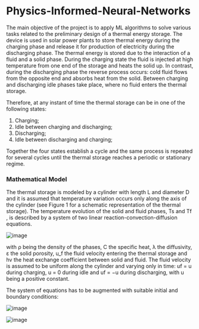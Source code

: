 # Physics-Informed-Neural-Networks

The main objective of the project is to apply ML algorithms to solve various tasks
related to the preliminary design of a thermal energy storage. The device is used in solar power plants to store thermal energy during the charging phase and
release it for production of electricity during the discharging phase. The thermal energy is stored due to the interaction of a fluid and a solid phase. During the charging state the fluid is injected at high temperature from one end of the storage and heats the solid up. In contrast, during the discharging phase the reverse process occurs: cold fluid flows from the opposite end and absorbs heat from the solid. Between charging and discharging idle phases take place, where no fluid enters the thermal storage.

Therefore, at any instant of time the thermal storage can be in one of the following states:

1. Charging;
2. Idle between charging and discharging;
3. Discharging;
4. Idle between discharging and charging;
   
Together the four states establish a cycle and the same process is repeated for several cycles until
the thermal storage reaches a periodic or stationary regime.


### Mathematical Model

The thermal storage is modeled by a cylinder with length L and diameter D and it is assumed that temperature variation occurs only along the axis of the cylinder (see Figure 1 for a schematic representation of the thermal storage). The temperature evolution of the solid and fluid phases, Ts and Tf , is described by a system of two linear reaction-convection-diffusion equations.

![image](https://github.com/ybicke/Physics-Informed-Neural-Networks/assets/80389002/0e30b948-09ce-4e9a-9a35-39faa128c179)

with ρ being the density of the phases, C the specific heat, λ the diffusivity, ε the solid porosity, u_f
the fluid velocity entering the thermal storage and hv the heat exchange coefficient between solid
and fluid. The fluid velocity is assumed to be uniform along the cylinder and varying only in time:
uf = u during charging, u = 0 during idle and uf = −u during discharging, with u being a positive
constant.

The system of equations has to be augmented with suitable initial and boundary conditions:

![image](https://github.com/ybicke/Physics-Informed-Neural-Networks/assets/80389002/e4d20b00-78b0-48ad-b322-f41b97d81c24)

![image](https://github.com/ybicke/Physics-Informed-Neural-Networks/assets/80389002/72a4c4a2-2077-445a-b0e5-68df2307ee8f)




